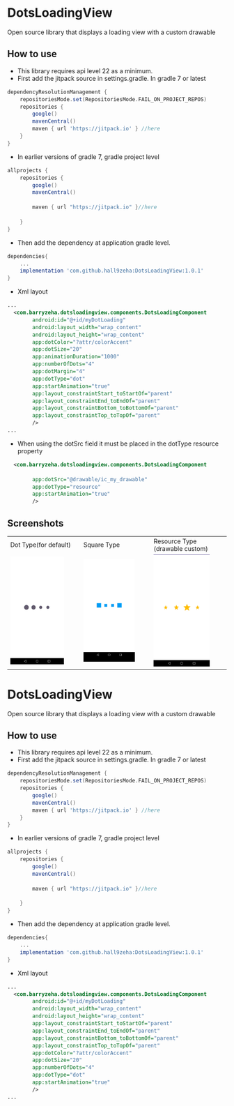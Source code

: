 
# DotsLoadingView
Open source library that displays a loading view with a custom drawable

## How to use
* This library requires api level 22 as a minimum.
* First add the jitpack source in settings.gradle. In gradle 7 or latest
```gradle
dependencyResolutionManagement {
    repositoriesMode.set(RepositoriesMode.FAIL_ON_PROJECT_REPOS)
    repositories {
        google()
        mavenCentral()
        maven { url 'https://jitpack.io' } //here
    }
}
```
* In earlier versions of gradle 7, gradle project level
```gradle
allprojects {
    repositories {
        google()
        mavenCentral()
              
        maven { url "https://jitpack.io" }//here
        
    }
}
```

* Then add the dependency at application gradle level.
 
```gradle
dependencies{
    ...
    implementation 'com.github.hall9zeha:DotsLoadingView:1.0.1'
}
```
* Xml layout
```xml
...
  <com.barryzeha.dotsloadingview.components.DotsLoadingComponent
        android:id="@+id/myDotLoading"
        android:layout_width="wrap_content"
        android:layout_height="wrap_content"
        app:dotColor="?attr/colorAccent"
        app:dotSize="20"
        app:animationDuration="1000"                                                        
        app:numberOfDots="4"
        app:dotMargin="4"                                                         
        app:dotType="dot"
        app:startAnimation="true"
        app:layout_constraintStart_toStartOf="parent"
        app:layout_constraintEnd_toEndOf="parent"
        app:layout_constraintBottom_toBottomOf="parent"
        app:layout_constraintTop_toTopOf="parent"                                                          
        />
...
```
* When using the dotSrc field it must be placed in the dotType resource property

```xml
  <com.barryzeha.dotsloadingview.components.DotsLoadingComponent
       
        app:dotSrc="@drawable/ic_my_drawable"
        app:dotType="resource"
        app:startAnimation="true"
        />

```
## Screenshots
||||
|--|--|--|
|Dot Type(for default) |Square Type|Resource Type (drawable custom)|
|<img src="https://github.com/hall9zeha/DotsLoadingView/blob/main/screenshots/captura1.gif" width=80% height=80% />|<img src="https://github.com/hall9zeha/DotsLoadingView/blob/main/screenshots/captura2.gif" width=80% height=80% />|<img src="https://github.com/hall9zeha/DotsLoadingView/blob/main/screenshots/captura3.gif" width=80% height=80% />|

# DotsLoadingView
Open source library that displays a loading view with a custom drawable

## How to use
* This library requires api level 22 as a minimum.
* First add the jitpack source in settings.gradle. In gradle 7 or latest
```gradle
dependencyResolutionManagement {
    repositoriesMode.set(RepositoriesMode.FAIL_ON_PROJECT_REPOS)
    repositories {
        google()
        mavenCentral()
        maven { url 'https://jitpack.io' } //here
    }
}
```
* In earlier versions of gradle 7, gradle project level
```gradle
allprojects {
    repositories {
        google()
        mavenCentral()
              
        maven { url "https://jitpack.io" }//here
        
    }
}
```

* Then add the dependency at application gradle level.
 
```gradle
dependencies{
    ...
    implementation 'com.github.hall9zeha:DotsLoadingView:1.0.1'
}
```
* Xml layout
```xml
...
  <com.barryzeha.dotsloadingview.components.DotsLoadingComponent
        android:id="@+id/myDotLoading"
        android:layout_width="wrap_content"
        android:layout_height="wrap_content"
        app:layout_constraintStart_toStartOf="parent"
        app:layout_constraintEnd_toEndOf="parent"
        app:layout_constraintBottom_toBottomOf="parent"
        app:layout_constraintTop_toTopOf="parent"
        app:dotColor="?attr/colorAccent"
        app:dotSize="20"
        app:numberOfDots="4"
        app:dotType="dot"
        app:startAnimation="true"
        />
...
```

